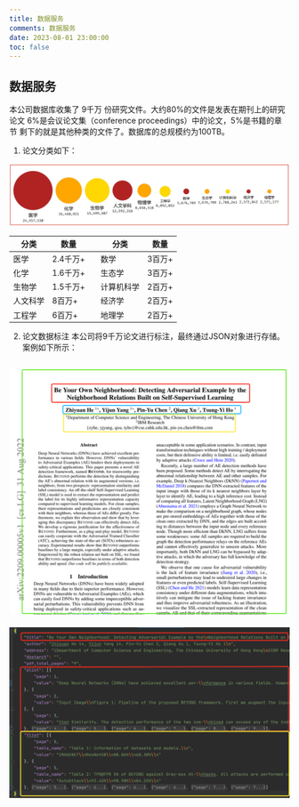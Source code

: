 ```yaml
---
title: 数据服务
comments: 数据服务
date: 2023-08-01 23:00:00
toc: false
---
```


## 数据服务

本公司数据库收集了 9千万 份研究文件。大约80%的文件是发表在期刊上的研究论文 6%是会议论文集（conference proceedings）中的论文，5%是书籍的章节 剩下的就是其他种类的文件了。数据库的总规模约为100TB。

1. 论文分类如下：

![图片01](picture/01.png "Magic Gardens")

|分类| 数量| |分类| 数量|
|---|---|---|---|---|
|医学 |2.4千万+| |数学 | 3百万+|
|化学 | 1.6千万+| |生态学 | 3百万+|
|生物学 | 1.5千万+| |计算机科学 | 2百万+|
|人文科学 | 8百万+| |经济学 | 2百万+|
|工程学 | 6百万+| |地理学|  2百万+|

2. 论文数据标注
本公司将9千万论文进行标注，最终通过JSON对象进行存储。
案例如下所示：

![图片02](picture/02.png "Magic Gardens")
---
![图片03](picture/03.png "Magic Gardens")